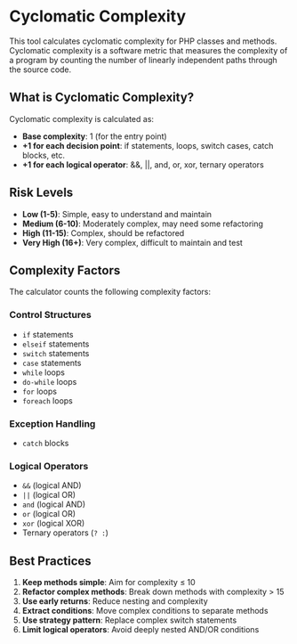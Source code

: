 # Cyclomatic Complexity

This tool calculates cyclomatic complexity for PHP classes and methods. Cyclomatic complexity is a software metric that measures the complexity of a program by counting the number of linearly independent paths through the source code.

## What is Cyclomatic Complexity?

Cyclomatic complexity is calculated as:
- **Base complexity**: 1 (for the entry point)
- **+1 for each decision point**: if statements, loops, switch cases, catch blocks, etc.
- **+1 for each logical operator**: &&, ||, and, or, xor, ternary operators

## Risk Levels

- **Low (1-5)**: Simple, easy to understand and maintain
- **Medium (6-10)**: Moderately complex, may need some refactoring
- **High (11-15)**: Complex, should be refactored
- **Very High (16+)**: Very complex, difficult to maintain and test

## Complexity Factors

The calculator counts the following complexity factors:

### Control Structures
- `if` statements
- `elseif` statements
- `switch` statements
- `case` statements
- `while` loops
- `do-while` loops
- `for` loops
- `foreach` loops

### Exception Handling
- `catch` blocks

### Logical Operators
- `&&` (logical AND)
- `||` (logical OR)
- `and` (logical AND)
- `or` (logical OR)
- `xor` (logical XOR)
- Ternary operators (`? :`)

## Best Practices

1. **Keep methods simple**: Aim for complexity ≤ 10
2. **Refactor complex methods**: Break down methods with complexity > 15
3. **Use early returns**: Reduce nesting and complexity
4. **Extract conditions**: Move complex conditions to separate methods
5. **Use strategy pattern**: Replace complex switch statements
6. **Limit logical operators**: Avoid deeply nested AND/OR conditions
